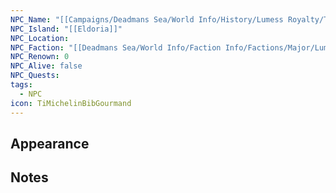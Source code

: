 ```yaml
---
NPC_Name: "[[Campaigns/Deadmans Sea/World Info/History/Lumess Royalty/Torvog Lumess]]"
NPC_Island: "[[Eldoria]]"
NPC_Location: 
NPC_Faction: "[[Deadmans Sea/World Info/Faction Info/Factions/Major/Lumess Family|Lumess Family]]"
NPC_Renown: 0
NPC_Alive: false
NPC_Quests: 
tags:
  - NPC
icon: TiMichelinBibGourmand
---
```

## Appearance 



## Notes





